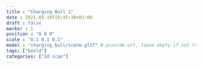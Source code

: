 ```yaml
---
title : "Charging Bull 1"
date : 2021-03-19T10:45:38+01:00
draft : false
marker : 1
position : "0 0 0"
scale : "0.1 0.1 0.1"
model : "charging_bull/scene.gltf" # provide url, leave empty if not required
tags: ["beeld"]
categories: ["3d scan"]
---
```

